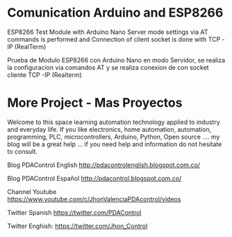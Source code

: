 # Comunication Arduino and ESP8266  

ESP8266 Test Module with Arduino Nano Server mode settings via AT commands is performed and
Connection of client socket is done with TCP -IP (RealTerm)

Prueba de Modulo ESP8266 con Arduino Nano en modo Servidor, se realiza la configuracion via comandos AT y 
se realiza conexion de  con socket cliente TCP -IP (Realterm)

# More Project - Mas Proyectos

Welcome to this space learning automation technology applied to industry and  everyday life.
If you like electronics, home automation, automation, programming, PLC, microcontrollers, 
Arduino, Python, Open source .... my blog will be a great help ... 
if you need help and information do not hesitate to consult.

Blog PDAControl English   http://pdacontrolenglish.blogspot.com.co/   

Blog PDAControl Español   http://pdacontrol.blogspot.com.co/

Channel  Youtube          https://www.youtube.com/c/JhonValenciaPDAcontrol/videos  
  
Twitter Spanish           https://twitter.com/PDAControl

Twitter Enghish:          https://twitter.com/Jhon_Control
